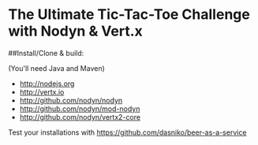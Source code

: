 # The Ultimate Tic-Tac-Toe Challenge with Nodyn & Vert.x

##Install/Clone & build:

(You'll need Java and Maven)

- http://nodejs.org
- http://vertx.io
- http://github.com/nodyn/nodyn
- http://github.com/nodyn/mod-nodyn
- http://github.com/nodyn/vertx2-core

Test your installations with https://github.com/dasniko/beer-as-a-service
